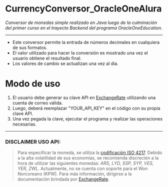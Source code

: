 # CurrencyConversor_OracleOneAlura
*Conversor de monedas simple realizado en Java luego de la culminación del primer curso en el trayecto Backend del programa OracleOneEducation.*

------------------------------------------------------------

* Este conversor permite la entrada de números decimales en cualquiera de sus formatos.
* El valor utilizado para hacer la conversión es mostrado una vez el usuario obtiene el resultado final.
* Los valores de cambio se actualizan una vez al día.

# Modo de uso

1) El usuario debe generar su clave API en [ExchangeRate](https://www.exchangerate-api.com/) utilizando una cuenta de correo válida.
2) Luego, deberá reemplazar "YOUR_API_KEY" en el código con su propia clave API.
3) Una vez pegada la clave, ejecutar el programa y realizar las operaciones necesarias.

------------------------------------------------------------
### DISCLAIMER USO API:
 
> Para especificar la moneda, se utiliza la [codificación ISO 4217](https://en.wikipedia.org/wiki/ISO_4217).
Debido a la alta volatilidad de sus economías, se recomienda discreción a la hora de utilizar las siguientes monedas: *ARS, LYD, SSP, SYP, VES, YER, ZWL*.
Actualmente, no se cuenta con soporte para el Won Norcoreano (KPW).
> Para más información, dirigirse a la documentación brindada por [ExchangeRate](https://www.exchangerate-api.com/docs/supported-currencies).
